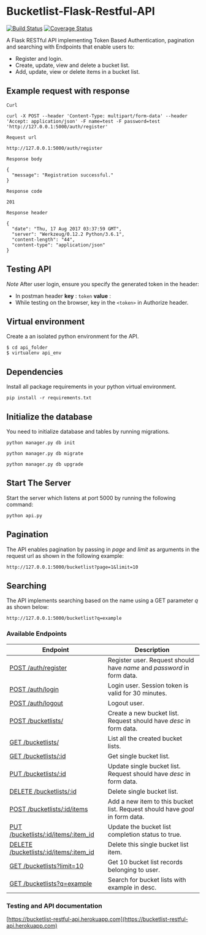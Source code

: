 # Bucketlist-Flask-Restful-API

[![Build Status](https://travis-ci.org/iankigen/bucketlist-flask-restful-api.svg?branch=master)](https://travis-ci.org/iankigen/bucketlist-flask-restful-api)
[![Coverage Status](https://coveralls.io/repos/github/iankigen/Bucketlist-Flask-RESTful-API/badge.svg?branch=develop)](https://coveralls.io/github/iankigen/Bucketlist-Flask-RESTful-API?branch=develop)

A Flask RESTful API implementing Token Based Authentication, pagination and searching with Endpoints that enable users to:

- Register and login.
- Create, update, view and delete a bucket list.
- Add, update, view or delete items in a bucket list.

## Example request with response 

```
Curl

curl -X POST --header 'Content-Type: multipart/form-data' --header 'Accept: application/json' -F name=test -F password=test  'http://127.0.0.1:5000/auth/register'

Request url

http://127.0.0.1:5000/auth/register

Response body

{
  "message": "Registration successful."
}

Response code

201

Response header

{
  "date": "Thu, 17 Aug 2017 03:37:59 GMT",
  "server": "Werkzeug/0.12.2 Python/3.6.1",
  "content-length": "44",
  "content-type": "application/json"
}
```
## Testing API

*Note* After user login, ensure you  specify the generated token in the header:

- In postman header **key** : `token` **value** : <token>
- While testing on the browser, key in the `<token>` in Authorize header.

## Virtual environment

Create a an isolated python environment for the API.

```
$ cd api_folder
$ virtualenv api_env
```

## Dependencies
Install all package requirements in your python virtual environment.
```
pip install -r requirements.txt
```
## Initialize the database
You need to initialize database and tables by running migrations.

```
python manager.py db init

python manager.py db migrate

python manager.py db upgrade

```

## Start The Server
Start the server which listens at port 5000 by running the following command:
```
python api.py
```

## Pagination

The API enables pagination by passing in *page* and *limit* as arguments in the request url as shown in the following example:

```
http://127.0.0.1:5000/bucketlist?page=1&limit=10

```

## Searching

The API implements searching based on the name using a GET parameter *q* as shown below:

```
http://127.0.0.1:5000/bucketlist?q=example
```

### Available Endpoints

| Endpoint | Description |
| ---- | --------------- |
| [POST /auth/register](#) |  Register user. Request should have _name_ and _password_ in form data. |
| [POST /auth/login](#) | Login user. Session token is valid for 30 minutes. |
| [POST /auth/logout](#) | Logout user. |
| [POST /bucketlists/](#) | Create a new bucket list. Request should have _desc_ in form data. |
| [GET /bucketlists/](#) | List all the created bucket lists. |
| [GET /bucketlists/:id](#) | Get single bucket list. |
| [PUT /bucketlists/:id](#) | Update single bucket list. Request should have _desc_ in form data. |
| [DELETE /bucketlists/:id](#) | Delete single bucket list. |
| [POST /bucketlists/:id/items](#) | Add a new item to this bucket list. Request should have _goal_ in form data. |
| [PUT /bucketlists/:id/items/:item_id](#) | Update the bucket list completion status to true. |
| [DELETE /bucketlists/:id/items/:item_id](#) | Delete this single bucket list item. |
| [GET /bucketlists?limit=10](#) | Get 10 bucket list records belonging to user. |
| [GET /bucketlists?q=example](#) | Search for bucket lists with example in desc. |

### Testing and API documentation

[https://bucketlist-restful-api.herokuapp.com](https://bucketlist-restful-api.herokuapp.com)





